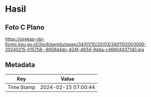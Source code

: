 # Hasil

## Foto C Plano

https://sirekap-obj-formc.kpu.go.id/2ec6/pemilu/ppwp/34/01/10/20/03/3401102003006-20240215-015758--8658d4dc-424f-4934-9d4a-c466044371d0.jpg


## Metadata

| Key        | Value               |
| ---------- | ------------------- |
| Time Stamp | 2024-02-15 07:00:44 |



